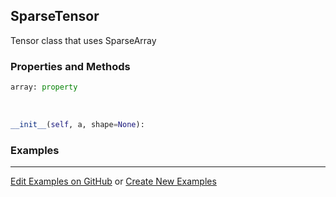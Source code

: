 ## <a id="McUtils.Zachary.LazyTensors.SparseTensor">SparseTensor</a>
Tensor class that uses SparseArray

### Properties and Methods
```python
array: property
```
<a id="McUtils.Zachary.LazyTensors.SparseTensor.__init__">&nbsp;</a>
```python
__init__(self, a, shape=None): 
```

### Examples


___

[Edit Examples on GitHub](https://github.com/McCoyGroup/References/edit/gh-pages/Documentation/examples/McUtils/Zachary/LazyTensors/SparseTensor.md) or 
[Create New Examples](https://github.com/McCoyGroup/References/new/gh-pages/?filename=Documentation/examples/McUtils/Zachary/LazyTensors/SparseTensor.md)